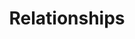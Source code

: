 ---
title: Relationships
layout: revealjs-talkabout
quantity: 4
script: 
- Would you move to a place far from your family and friends to be with the person you loved?
- Is it common for couples to live together before marriage in your country?
- Would you want to live with someone before marriage? Why or why not?
- Do you think that these types of relationships can be successful?
---